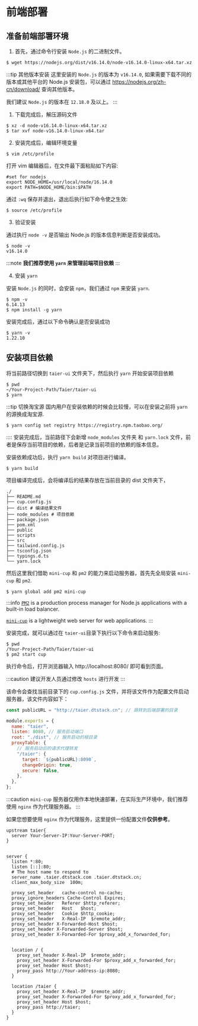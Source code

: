 # 前端部署

## 准备前端部署环境

1. 首先，通过命令行安装 `Node.js` 的二进制文件。

```shell
$ wget https://nodejs.org/dist/v16.14.0/node-v16.14.0-linux-x64.tar.xz
```

:::tip 其他版本安装
这里安装的 `Node.js` 的版本为 `v16.14.0`, 如果需要下载不同的版本或其他平台的 Node.js 安装包，可以通过 https://nodejs.org/zh-cn/download/ 查询其他版本。

我们建议 `Node.js` 的版本在 `12.18.0` 及以上。
:::

1. 下载完成后，解压源码文件

```shell
$ xz -d node-v16.14.0-linux-x64.tar.xz
$ tar xvf node-v16.14.0-linux-x64.tar
```

2. 安装完成后，编辑环境变量

```shell
$ vim /etc/profile
```

打开 vim 编辑器后，在文件最下面粘贴如下内容:

```shell
#set for nodejs
export NODE_HOME=/usr/local/node/16.14.0
export PATH=$NODE_HOME/bin:$PATH
```

通过 `:wq` 保存并退出，退出后执行如下命令使之生效:

```shell
$ source /etc/profile
```

3. 验证安装

通过执行 `node -v` 是否输出 Node.js 的版本信息判断是否安装成功。

```shell
$ node -v
v16.14.0
```

:::note
**我们推荐使用 `yarn` 来管理前端项目依赖**
:::

4. 安装 `yarn`

安装 `Node.js` 的同时，会安装 `npm`，我们通过 `npm` 来安装 `yarn`.

```shell
$ npm -v
6.14.13
$ npm install -g yarn
```

安装完成后，通过以下命令确认是否安装成功

```shell
$ yarn -v
1.22.10
```

## 安装项目依赖

将当前路径切换到 `taier-ui` 文件夹下，然后执行 `yarn` 开始安装项目依赖

```shell
$ pwd
~/Your-Project-Path/Taier/taier-ui
$ yarn
```

:::tip 切换淘宝源
国内用户在安装依赖的时候会比较慢，可以在安装之前将 `yarn` 的源换成淘宝源.

```shell
$ yarn config set registry https://registry.npm.taobao.org/
```

::::
安装完成后，当前路径下会新增 `node_modules` 文件夹 和 `yarn.lock` 文件，前者是保存当前项目的依赖，后者是记录当前项目的依赖的版本信息。

安装依赖成功后，执行 `yarn build` 对项目进行编译。

```shell
$ yarn build
```

项目编译完成后，会将编译后的结果存放在当前目录的 dist 文件夹下，

```shell
./
├── README.md
├── cup.config.js
├── dist # 编译结果文件
├── node_modules # 项目依赖
├── package.json
├── pom.xml
├── public
├── scripts
├── src
├── tailwind.config.js
├── tsconfig.json
├── typings.d.ts
└── yarn.lock
```

然后这里我们借助 `mini-cup` 和 `pm2` 的能力来启动服务器，首先先全局安装 `mini-cup` 和 `pm2`.

```shell
$ yarn global add pm2 mini-cup
```

:::info
[`PM2`](https://www.npmjs.com/package/pm2) is a production process manager for Node.js applications with a built-in load balancer.

[`mini-cup`](https://github.com/wewoor/cup) is a lightweight web server for web applications.
:::

安装完成，就可以通过在 `taier-ui`目录下执行以下命令来启动服务:

```shell
$ pwd
/Your-Project-Path/Taier/taier-ui
$ pm2 start cup
```

执行命令后，打开浏览器输入 http://localhost:8080/ 即可看到页面。

:::caution
建议开发人员通过修改 `hosts` 进行开发
:::

该命令会查找当前目录下的 `cup.config.js` 文件，并将该文件作为配置文件启动服务器，该文件内容如下：

```js title="cup.config.js"
const publicURL = "http://taier.dtstack.cn"; // 跳转到后端部署的目录

module.exports = {
  name: "taier",
  listen: 8080, // 服务启动端口
  root: "./dist", // 服务启动的根目录
  proxyTable: {
    // 服务启动后的请求代理转发
    "/taier": {
      target: `${publicURL}:8090`,
      changeOrigin: true,
      secure: false,
    },
  },
};
```

:::caution
`mini-cup` 服务器仅用作本地快速部署，在实际生产环境中，我们推荐使用 `nginx` 作为代理服务器。
:::

如果您想要使用 `nginx` 作为代理服务，这里提供一份配置文件**仅供参考**。

```nginx title="taier.conf"
upstream taier{
  server Your-Server-IP:Your-Server-PORT;
}


server {
  listen *:80;
  listen [::]:80;
  # The host name to respond to
  server_name .taier.dtstack.com .taier.dtstack.cn;
  client_max_body_size  100m;

  proxy_set_header   cache-control no-cache;
  proxy_ignore_headers Cache-Control Expires;
  proxy_set_header   Referer $http_referer;
  proxy_set_header   Host   $host;
  proxy_set_header   Cookie $http_cookie;
  proxy_set_header   X-Real-IP  $remote_addr;
  proxy_set_header X-Forwarded-Host $host;
  proxy_set_header X-Forwarded-Server $host;
  proxy_set_header X-Forwarded-For $proxy_add_x_forwarded_for;


  location / {
    proxy_set_header X-Real-IP  $remote_addr;
    proxy_set_header X-Forwarded-For $proxy_add_x_forwarded_for;
    proxy_set_header Host $host;
    proxy_pass http://Your-address-ip:8080;
  }

  location /taier {
    proxy_set_header X-Real-IP  $remote_addr;
    proxy_set_header X-Forwarded-For $proxy_add_x_forwarded_for;
    proxy_set_header Host $host;
    proxy_pass http://taier;
  }
}
```
